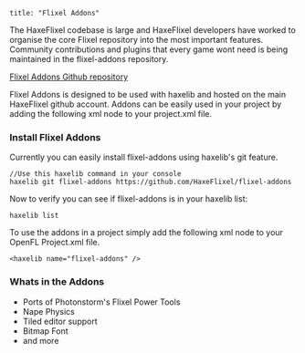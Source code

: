 ```
title: "Flixel Addons"
```

The HaxeFlixel codebase is large and HaxeFlixel developers have worked to organise the core Flixel repository into the most important features.
Community contributions and plugins that every game wont need is being maintained in the flixel-addons repository.

[Flixel Addons Github repository](https://github.com/HaxeFlixel/flixel-addons)

Flixel Addons is designed to be used with haxelib and hosted on the main HaxeFlixel github account.
Addons can be easily used in your project by adding the following xml node to your project.xml file.

### Install Flixel Addons

Currently you can easily install flixel-addons using haxelib's git feature.

```
//Use this haxelib command in your console
haxelib git flixel-addons https://github.com/HaxeFlixel/flixel-addons
```

Now to verify you can see if flixel-addons is in your haxelib list:

```
haxelib list
```

To use the addons in a project simply add the following xml node to your OpenFL Project.xml file.

```
<haxelib name="flixel-addons" />
```

### Whats in the Addons

- Ports of Photonstorm's Flixel Power Tools
- Nape Physics
- Tiled editor support
- Bitmap Font
- and more